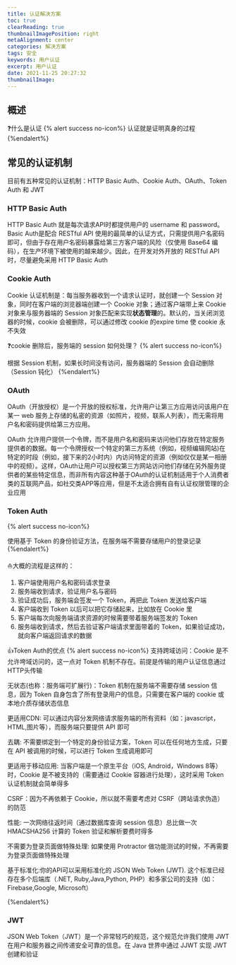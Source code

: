 ```yaml
---
title: 认证解决方案
toc: true
clearReading: true
thumbnailImagePosition: right
metaAlignment: center
categories: 解决方案
tags: 安全
keywords: 用户认证
excerpt: 用户认证
date: 2021-11-25 20:27:32
thumbnailImage:
---
```

<!-- toc -->

## 概述

:question:什么是认证
{% alert success no-icon%}
认证就是证明真身的过程
{%endalert%}
## 常见的认证机制
目前有五种常见的认证机制：HTTP Basic Auth、Cookie Auth、OAuth、Token Auth 和 JWT
### HTTP Basic Auth

HTTP Basic Auth 就是每次请求API时都提供用户的 username 和 password。Basic Auth是配合 RESTful API 使用的最简单的认证方式，只需提供用户名密码即可，但由于存在用户名密码暴露给第三方客户端的风险（仅使用 Base64 编码），在生产环境下被使用的越来越少。因此，在开发对外开放的 RESTful API 时，尽量避免采用 HTTP Basic Auth

### Cookie Auth

Cookie 认证机制是：每当服务器收到一个请求认证时，就创建一个 Session 对象，同时在客户端的浏览器端创建一个 Cookie 对象；通过客户端带上来 Cookie 对象来与服务器端的 Session 对象匹配来实现**状态管理**的。默认的，当关闭浏览器的时候，cookie 会被删除，可以通过修改 cookie 的expire time 使 cookie 永不失效

:question:cookie 删除后，服务端的 session 如何处理？
{% alert success no-icon%}

根据 Session 机制，如果长时间没有访问，服务器端的 Session 会自动删除（Session 钝化）
{%endalert%}
### OAuth

OAuth（开放授权）是一个开放的授权标准，允许用户让第三方应用访问该用户在某一 web 服务上存储的私密的资源（如照片，视频，联系人列表），而无需将用户名和密码提供给第三方应用。

OAuth 允许用户提供一个令牌，而不是用户名和密码来访问他们存放在特定服务提供者的数据。每一个令牌授权一个特定的第三方系统（例如，视频编辑网站)在特定的时段（例如，接下来的2小时内）内访问特定的资源（例如仅仅是某一相册中的视频）。这样，OAuth让用户可以授权第三方网站访问他们存储在另外服务提供者的某些特定信息，而非所有内容这种基于OAuth的认证机制适用于个人消费者类的互联网产品，如社交类APP等应用，但是不太适合拥有自有认证权限管理的企业应用

### Token Auth

{% alert success no-icon%}

使用基于 Token 的身份验证方法，在服务端不需要存储用户的登录记录
{%endalert%}

:sailboat:大概的流程是这样的：

1. 客户端使用用户名和密码请求登录
2. 服务端收到请求，验证用户名与密码
3. 验证成功后，服务端会签发一个 Token，再把此 Token 发送给客户端
4. 客户端收到 Token 以后可以把它存储起来，比如放在 Cookie 里
5. 客户端每次向服务端请求资源的时候需要带着服务端签发的 Token
6. 服务端收到请求，然后去验证客户端请求里面带着的 Token，如果验证成功，就向客户端返回请求的数据

:+1:Token Auth的优点
{% alert success no-icon%}
支持跨域访问：Cookie 是不允许垮域访问的，这一点对 Token 机制不存在。前提是传输的用户认证信息通过HTTP头传输

无状态(也称：服务端可扩展行)：Token 机制在服务端不需要存储 session 信息，因为 Token 自身包含了所有登录用户的信息，只需要在客户端的 cookie 或本地介质存储状态信息

更适用CDN: 可以通过内容分发网络请求服务端的所有资料（如：javascript，HTML,图片等），而服务端只要提供 API 即可

去耦: 不需要绑定到一个特定的身份验证方案，Token 可以在任何地方生成，只要在 API 被调用的时候，可以进行 Token 生成调用即可

更适用于移动应用: 当客户端是一个原生平台（iOS, Android，Windows 8等）时，Cookie 是不被支持的（需要通过 Cookie 容器进行处理），这时采用 Token 认证机制就会简单得多

CSRF：因为不再依赖于 Cookie，所以就不需要考虑对 CSRF（跨站请求伪造）的防范

性能: 一次网络往返时间（通过数据库查询 session 信息）总比做一次 HMACSHA256 计算的 Token 验证和解析要费时得多

不需要为登录页面做特殊处理: 如果使用 Protractor 做功能测试的时候，不再需要为登录页面做特殊处理

基于标准化:你的API可以采用标准化的 JSON Web Token (JWT). 这个标准已经存在多个后端库（.NET, Ruby,Java,Python, PHP）和多家公司的支持（如：Firebase,Google, Microsoft）

{%endalert%}

### JWT

JSON Web Token（JWT）是一个非常轻巧的规范，这个规范允许我们使用 JWT 在用户和服务器之间传递安全可靠的信息。在 Java 世界中通过 JJWT 实现 JWT 创建和验证